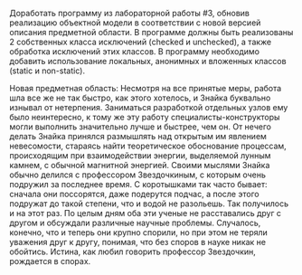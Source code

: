 Доработать программу из лабораторной работы #3, обновив реализацию объектной модели в соответствии с новой версией описания предметной области.
В программе должны быть реализованы 2 собственных класса исключений (checked и unchecked), а также обработка исключений этих классов.
В программу необходимо добавить использование локальных, анонимных и вложенных классов (static и non-static).

Новая предметная область:
Несмотря на все принятые меры, работа шла все же не так быстро, как этого хотелось, и Знайка буквально изнывал от нетерпения. Заниматься разработкой отдельных узлов ему было неинтересно, к тому же эту работу специалисты-конструкторы могли выполнить значительно лучше и быстрее, чем он. От нечего делать Знайка принялся размышлять над открытым им явлением невесомости, стараясь найти теоретическое обоснование процессам, происходящим при взаимодействии энергии, выделяемой лунным камнем, с обычной магнитной энергией. Своими мыслями Знайка обычно делился с профессором Звездочкиным, с которым очень подружил за последнее время. С коротышками так часто бывает: сначала они поссорятся, даже подерутся подчас, а после этого подружат до такой степени, что и водой не разольешь. Так получилось и на этот раз. По целым дням оба эти ученые не расставались друг с другом и обсуждали различные научные проблемы. Случалось, конечно, что и теперь они крупно спорили, но при этом не теряли уважения друг к другу, понимая, что без споров в науке никак не обойтись. Истина, как любил говорить профессор Звездочкин, рождается в спорах.
